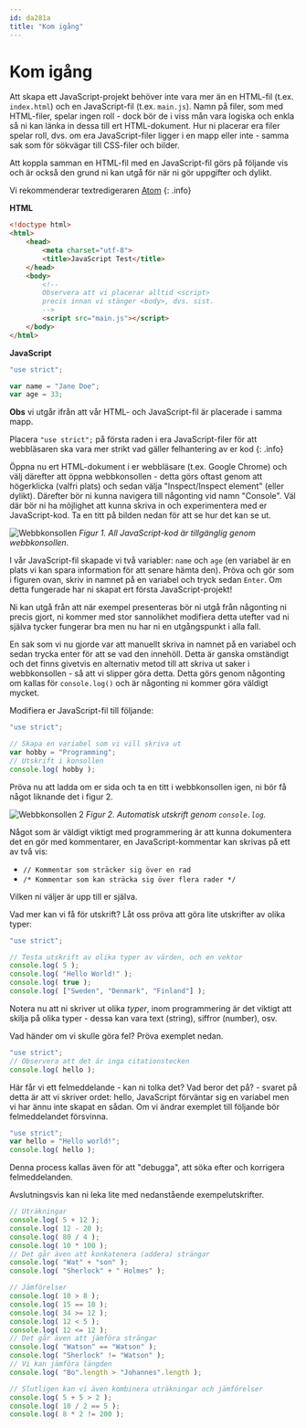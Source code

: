 ```yaml
---
id: da281a
title: "Kom igång"
---
```


# Kom igång

Att skapa ett JavaScript-projekt behöver inte vara mer än en HTML-fil (t.ex. `index.html`) och en JavaScript-fil (t.ex. `main.js`). Namn på filer, som med HTML-filer, spelar ingen roll - dock bör de i viss mån vara logiska och enkla så ni kan länka in dessa till ert HTML-dokument. Hur ni placerar era filer spelar roll, dvs. om era JavaScript-filer ligger i en mapp eller inte - samma sak som för sökvägar till CSS-filer och bilder.

Att koppla samman en HTML-fil med en JavaScript-fil görs på följande vis och är också den grund ni kan utgå för när ni gör uppgifter och dylikt.

Vi rekommenderar textredigeraren [Atom](https://atom.io/)
{: .info}

**HTML**

``` html
<!doctype html>
<html>
    <head>
        <meta charset="utf-8">
        <title>JavaScript Test</title>
    </head>
    <body>
        <!--
        Observera att vi placerar alltid <script>
        precis innan vi stänger <body>, dvs. sist.
        -->
        <script src="main.js"></script>
    </body>
</html>
```

**JavaScript**

``` js
"use strict";

var name = "Jane Doe";
var age = 33;
```

**Obs** vi utgår ifrån att vår HTML- och JavaScript-fil är placerade i samma mapp.

Placera `"use strict";` på första raden i era JavaScript-filer för att webbläsaren ska vara mer strikt vad gäller felhantering av er kod
{: .info}

Öppna nu ert HTML-dokument i er webbläsare (t.ex. Google Chrome) och välj därefter att öppna webbkonsollen - detta görs oftast genom att högerklicka (valfri plats) och sedan välja "Inspect/Inspect element" (eller dylikt). Därefter bör ni kunna navigera till någonting vid namn "Console". Väl där bör ni ha möjlighet att kunna skriva in och experimentera med er JavaScript-kod. Ta en titt på bilden nedan för att se hur det kan se ut.

![Webbkonsollen](../assets/webconsole_1.png) _Figur 1. All JavaScript-kod är tillgänglig genom webbkonsollen._

I vår JavaScript-fil skapade vi två variabler: `name` och `age` (en variabel är en plats vi kan spara information för att senare hämta den). Pröva och gör som i figuren ovan, skriv in namnet på en variabel och tryck sedan `Enter`. Om detta fungerade har ni skapat ert första JavaScript-projekt!

Ni kan utgå från att när exempel presenteras bör ni utgå från någonting ni precis gjort, ni kommer med stor sannolikhet modifiera detta utefter vad ni själva tycker fungerar bra men nu har ni en utgångspunkt i alla fall.

En sak som vi nu gjorde var att manuellt skriva in namnet på en variabel och sedan trycka enter för att se vad den innehöll. Detta är ganska omständigt och det finns givetvis en alternativ metod till att skriva ut saker i webbkonsollen - så att vi slipper göra detta. Detta görs genom någonting om kallas för `console.log()` och är någonting ni kommer göra väldigt mycket.

Modifiera er JavaScript-fil till följande:

``` js
"use strict";

// Skapa en variabel som vi vill skriva ut
var hobby = "Programming";
// Utskrift i konsollen
console.log( hobby );
```

Pröva nu att ladda om er sida och ta en titt i webbkonsollen igen, ni bör få något liknande det i figur 2.

![Webbkonsollen 2](../assets/webconsole_2.png) _Figur 2. Automatisk utskrift genom `console.log`._

Något som är väldigt viktigt med programmering är att kunna dokumentera det en gör med kommentarer, en JavaScript-kommentar kan skrivas på ett av två vis: 

* `// Kommentar som sträcker sig över en rad`
* `/* Kommentar som kan sträcka sig över flera rader */`

Vilken ni väljer är upp till er själva.

Vad mer kan vi få för utskrift? Låt oss pröva att göra lite utskrifter av olika typer:

``` js
"use strict";

// Testa utskrift av olika typer av värden, och en vektor
console.log( 5 );
console.log( "Hello World!" );
console.log( true );
console.log( ["Sweden", "Denmark", "Finland"] );
```

Notera nu att ni skriver ut olika *typer*, inom programmering är det viktigt att skilja på olika typer - dessa kan vara text (string), siffror (number), osv.

Vad händer om vi skulle göra fel? Pröva exemplet nedan.

``` js
"use strict";
// Observera att det är inga citationstecken
console.log( hello );
```

Här får vi ett felmeddelande - kan ni tolka det? Vad beror det på? - svaret på detta är att vi skriver ordet: hello, JavaScript förväntar sig en variabel men vi har ännu inte skapat en sådan. Om vi ändrar exemplet till följande bör felmeddelandet försvinna.

``` js
"use strict";
var hello = "Hello world!";
console.log( hello );
```

Denna process kallas även för att "debugga", att söka efter och korrigera felmeddelanden.

Avslutningsvis kan ni leka lite med nedanstående exempelutskrifter.

``` js
// Uträkningar
console.log( 5 + 12 );
console.log( 12 - 20 );
console.log( 80 / 4 );
console.log( 10 * 100 );
// Det går även att konkatenera (addera) strängar
console.log( "Wat" + "son" );
console.log( "Sherlock" + " Holmes" );

// Jämförelser
console.log( 10 > 8 );
console.log( 15 == 10 );
console.log( 34 >= 12 );
console.log( 12 < 5 );
console.log( 12 <= 12 );
// Det går även att jämföra strängar
console.log( "Watson" == "Watson" );
console.log( "Sherlock" != "Watson" );
// Vi kan jämföra längden
console.log( "Bo".length > "Johannes".length );

// Slutligen kan vi även kombinera uträkningar och jämförelser
console.log( 5 + 5 > 2 );
console.log( 10 / 2 == 5 );
console.log( 8 * 2 != 200 );
```
